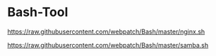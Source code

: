 Bash-Tool
=========
https://raw.githubusercontent.com/webpatch/Bash/master/nginx.sh

https://raw.githubusercontent.com/webpatch/Bash/master/samba.sh
